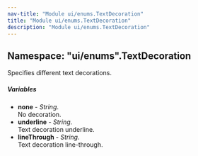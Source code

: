 ```yaml
---
nav-title: "Module ui/enums.TextDecoration"
title: "Module ui/enums.TextDecoration"
description: "Module ui/enums.TextDecoration"
---
```

## Namespace: "ui/enums".TextDecoration
Specifies different text decorations.

##### Variables
 - **none** - _String_.    
  No decoration.
 - **underline** - _String_.    
  Text decoration underline.
 - **lineThrough** - _String_.    
  Text decoration line-through.